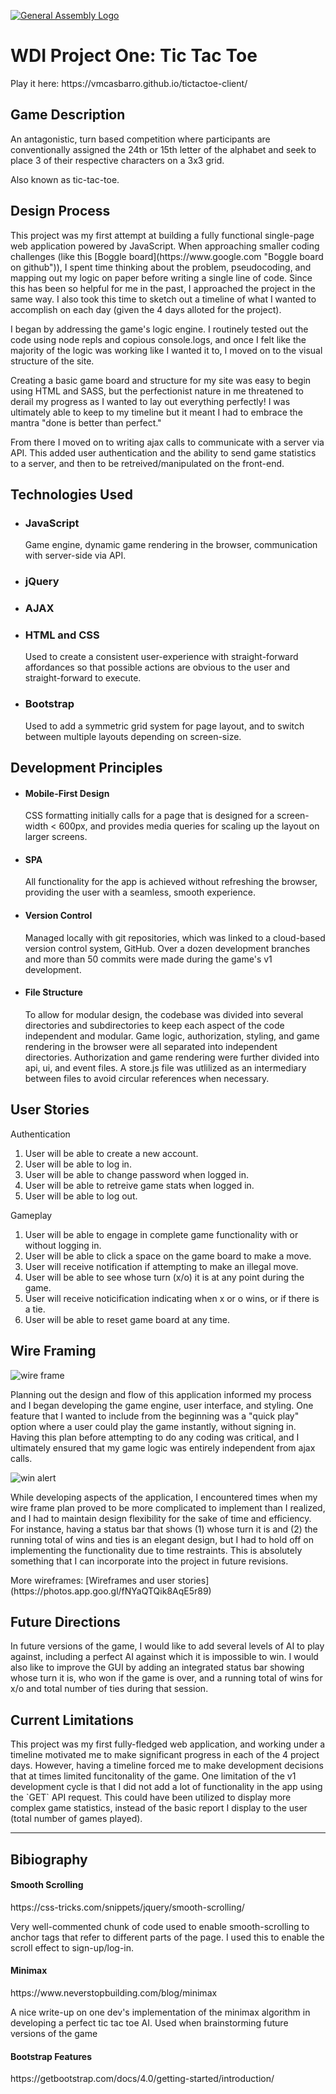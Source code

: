 [![General Assembly Logo](https://camo.githubusercontent.com/1a91b05b8f4d44b5bbfb83abac2b0996d8e26c92/687474703a2f2f692e696d6775722e636f6d2f6b6538555354712e706e67)](https://generalassemb.ly/education/web-development-immersive)

<h1>WDI Project One: Tic Tac Toe</h1>
Play it here: https://vmcasbarro.github.io/tictactoe-client/

  <h2>Game Description</h2>
    <p>An antagonistic, turn based competition where participants are conventionally assigned the 24th or 15th letter of the alphabet and seek to place 3 of their respective characters on a 3x3 grid. </p>
    <p>Also known as tic-tac-toe.</p>

  <h2>Design Process</h2>
    <p>This project was my first attempt at building a fully functional single-page web application powered by JavaScript. When approaching smaller coding challenges (like this [Boggle board](https://www.google.com "Boggle board on github")), I spent time thinking about the problem, pseudocoding, and mapping out my logic on paper before writing a single line of code. Since this has been so helpful for me in the past, I approached the project in the same way. I also took this time to sketch out a timeline of what I wanted to accomplish on each day (given the 4 days alloted for the project).</p>
    <p>I began by addressing the game's logic engine. I routinely tested out the code using node repls and copious console.logs, and once I felt like the majority of the logic was working like I wanted it to, I moved on to the visual structure of the site.</p>
    <p> Creating a basic game board and structure for my site was easy to begin using HTML and SASS, but the perfectionist nature in me threatened to derail my progress as I wanted to lay out everything perfectly! I was ultimately able to keep to my timeline but it meant I had to embrace the mantra "done is better than perfect."</p>
    <p> From there I moved on to writing ajax calls to communicate with a server via API. This added user authentication and the ability to send game statistics to a server, and then to be retreived/manipulated on the front-end. </p>

  <h2>Technologies Used</h2>
    <ul>
      <li><h3>JavaScript</h3>
        <p>Game engine, dynamic game rendering in the browser, communication with server-side via API.</p></li>
      <li><h3>jQuery</h3></li>
      <li><h3>AJAX</h3></li>
      <li><h3>HTML and CSS</h3>
        <p> Used to create a consistent user-experience with straight-forward affordances so that possible actions are obvious to the user and straight-forward to execute.</p></li>
      <li><h3>Bootstrap</h3>
        <p> Used to add a symmetric grid system for page layout, and to switch between multiple layouts depending on screen-size.</p></li>
    </ul>

  <h2>Development Principles</h2>
    <ul>
      <li><h4>Mobile-First Design</h4>
        <p>CSS formatting initially calls for a page that is designed for a screen-width < 600px, and provides media queries for scaling up the layout on larger screens.</p>
      </li>
      <li><h4>SPA</h4>
        <p>All functionality for the app is achieved without refreshing the browser, providing the user with a seamless, smooth experience.</p>
      </li>
      <li><h4>Version Control</h4>
        <p>Managed locally with git repositories, which was linked to a cloud-based version control system, GitHub. Over a dozen development branches and more than 50 commits were made during the game's v1 development.</p>
      </li>
      <li><h4>File Structure</h4>
        <p>To allow for modular design, the codebase was divided into several directories and subdirectories to keep each aspect of the code independent and modular. Game logic, authorization, styling, and game rendering in the browser were all separated into independent directories. Authorization and game rendering were further divided into api, ui, and event files. A store.js file was utlilized as an intermediary between files to avoid circular references when necessary.</p>
      </li>
    </ul>

<h2>User Stories</h2>
  <p>Authentication</p>
    <ol>
      <li>User will be able to create a new account. </li>
      <li>User will be able to log in. </li>
      <li>User will be able to change password when logged in. </li>
      <li>User will be able to retreive game stats when logged in. </li>
      <li>User will be able to log out. </li>
    </ol>
  <p>Gameplay</p>
    <ol>
      <li>User will be able to engage in complete game functionality with or without logging in.</li>
      <li>User will be able to click a space on the game board to make a move.</li>
      <li>User will receive notification if attempting to make an illegal move.</li>
      <li>User will be able to see whose turn (x/o) it is at any point during the game.</li>
      <li>User will receive noticification indicating when x or o wins, or if there is a tie.</li>
      <li>User will be able to reset game board at any time.</li>
    </ol>

<h2>Wire Framing</h2>

  ![wire frame](https://i.imgur.com/cqcgZ0d.jpg "wire frame")
  <p> Planning out the design and flow of this application informed my process and I began developing the game engine, user interface, and styling. One feature that I wanted to include from the beginning was a "quick play" option where a user could play the game instantly, without signing in. Having this plan before attempting to do any coding was critical, and I ultimately ensured that my game logic was entirely independent from ajax calls. </p>

  ![win alert](https://i.imgur.com/RuOU3ik.jpg "win alert")
  <p> While developing aspects of the application, I encountered times when my wire frame plan proved to be more complicated to implement than I realized, and I had to maintain design flexibility for the sake of time and efficiency. For instance, having a status bar that shows (1) whose turn it is and (2) the running total of wins and ties is an elegant design, but I had to hold off on implementing the functionality due to time restraints. This is absolutely something that I can incorporate into the project in future revisions. </p>

  <p>More wireframes: [Wireframes and user stories](https://photos.app.goo.gl/fNYaQTQik8AqE5r89)</p>


<h2>Future Directions</h2>
  <p>In future versions of the game, I would like to add several levels of AI to play against, including a perfect AI against which it is impossible to win. I would also like to improve the GUI by adding an integrated status bar showing whose turn it is, who won if the game is over, and a running total of wins for x/o and total number of ties during that session.</p>
<h2>Current Limitations</h2>
  <p>This project was my first fully-fledged web application, and working under a timeline motivated me to make significant progress in each of the 4 project days. However, having a timeline forced me to make development decisions that at times limited funcitonality of the game. One limitation of the v1 development cycle is that I did not add a lot of functionality in the app using the `GET` API request. This could have been utilized to display more complex game statistics, instead of the basic report I display to the user (total number of games played).</p>

___

<h2>Bibiography</h2>
  <h4>Smooth Scrolling</h4>
    <p>https://css-tricks.com/snippets/jquery/smooth-scrolling/</p>
    <p>Very well-commented chunk of code used to enable smooth-scrolling to anchor tags that refer to different parts of the page. I used this to enable the scroll effect to sign-up/log-in.</p>
  <h4>Minimax</h4>
    <p>https://www.neverstopbuilding.com/blog/minimax</p>
    <p>A nice write-up on one dev's implementation of the minimax algorithm in developing a perfect tic tac toe AI. Used when brainstorming future versions of the game</p>
  <h4>Bootstrap Features</h4>
    <p>https://getbootstrap.com/docs/4.0/getting-started/introduction/</p>
<h2></h2>
<h2></h2>
